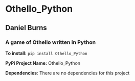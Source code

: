 # Othello_Python
## Daniel Burns
### A game of Othello written in Python
**To install:** `pip install Othello_Python`

**PyPi Project Name:** Othello_Python

__Dependencies__: There are no dependencies for this project
